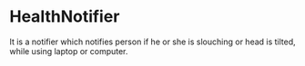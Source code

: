 # HealthNotifier
It is a notifier which notifies person if he or she is slouching or head is tilted, while using laptop or computer.
